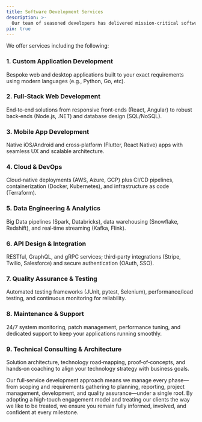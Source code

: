 ```yaml
---
title: Software Development Services
description: >- 
  Our team of seasoned developers has delivered mission‑critical software, earning a reputation for reliable, specification-aligned work. With deep expertise in back‑end architectures and mobile platforms, we excel at solving complex challenges and turning ambitious ideas into dependable products.
pin: true
---
```


We offer services including the following:

### 1. Custom Application Development
Bespoke web and desktop applications built to your exact requirements using modern languages (e.g., Python, Go, etc).

### 2. Full‑Stack Web Development
End‑to‑end solutions from responsive front‑ends (React, Angular) to robust back‑ends (Node.js, .NET) and database design (SQL/NoSQL).

### 3. Mobile App Development
Native iOS/Android and cross‑platform (Flutter, React Native) apps with seamless UX and scalable architecture.

### 4. Cloud & DevOps
Cloud‑native deployments (AWS, Azure, GCP) plus CI/CD pipelines, containerization (Docker, Kubernetes), and infrastructure as code (Terraform).

### 5. Data Engineering & Analytics
Big Data pipelines (Spark, Databricks), data warehousing (Snowflake, Redshift), and real‑time streaming (Kafka, Flink).

### 6. API Design & Integration
RESTful, GraphQL, and gRPC services; third‑party integrations (Stripe, Twilio, Salesforce) and secure authentication (OAuth, SSO).

### 7. Quality Assurance & Testing
Automated testing frameworks (JUnit, pytest, Selenium), performance/load testing, and continuous monitoring for reliability.

### 8. Maintenance & Support
24/7 system monitoring, patch management, performance tuning, and dedicated support to keep your applications running smoothly.

### 9. Technical Consulting & Architecture
Solution architecture, technology road‑mapping, proof‑of‑concepts, and hands‑on coaching to align your technology strategy with business goals.

Our full‑service development approach means we manage every phase—from scoping and requirements gathering to planning, reporting, project management, development, and quality assurance—under a single roof. By adopting a high‑touch engagement model and treating our clients the way we like to be treated, we ensure you remain fully informed, involved, and confident at every milestone.
